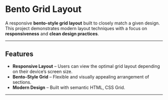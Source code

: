 # Bento Grid Layout  

A responsive **bento-style grid layout** built to closely match a given design. This project demonstrates modern layout techniques with a focus on **responsiveness** and **clean design practices**.  

---

## Features  

- **Responsive Layout** – Users can view the optimal grid layout depending on their device’s screen size.  
- **Bento-Style Grid** – Flexible and visually appealing arrangement of sections.  
- **Modern Design** – Built with semantic HTML, CSS Grid.  

---
